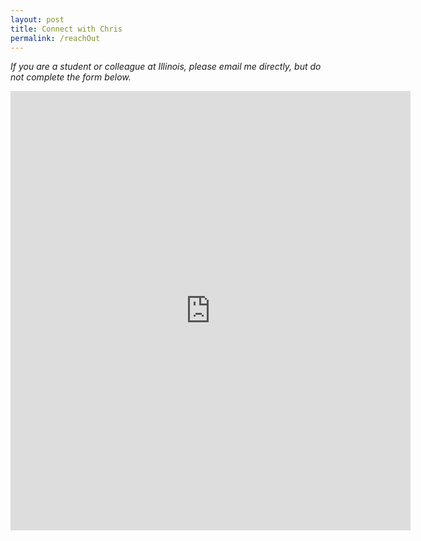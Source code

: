 ```yaml
---
layout: post
title: Connect with Chris
permalink: /reachOut
---
```


*If you are a student or colleague at Illinois, please email me directly, but do not complete the form below.*

<iframe src="https://docs.google.com/forms/d/e/1FAIpQLSeJehOVFxerzSdcxO--sZn3kKNyFeix3sfEiT0IAqcxV0r_Cg/viewform?embedded=true" width="640" height="703" frameborder="0" marginheight="0" marginwidth="0">Loading…</iframe>
